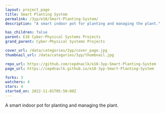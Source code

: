 ```yaml
---
layout: project_page
title: Smart Planting System
permalink: /3yp/e18/Smart-Planting-System/
description: "A smart indoor pot for planting and managing the plant."

has_children: false
parent: E18 Cyber-Physical Systems Projects
grand_parent: Cyber-Physical Systems Projects

cover_url: /data/categories/3yp/cover_page.jpg
thumbnail_url: /data/categories/3yp/thumbnail.jpg

repo_url: https://github.com/cepdnaclk/e18-3yp-Smart-Planting-System
page_url: https://cepdnaclk.github.io/e18-3yp-Smart-Planting-System

forks: 3
watchers: 4
stars: 4
started_on: 2022-11-01T05:50:00Z
---
```

A smart indoor pot for planting and managing the plant.

